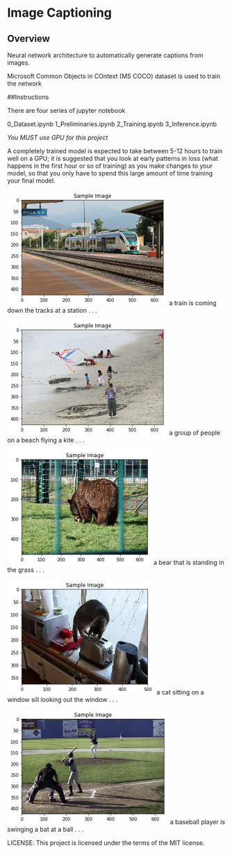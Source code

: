 [//]: # (Image References)

[image1]: ./images/Train_track.png "Image Caption"


[image2]: ./images/beach.png "Image Caption"

[image3]: ./images/bear.png "Image Caption"

[image4]: ./images/cat_window.png "Image Caption"

[image5]: ./images/baseball.png "Image Caption"


# Image Captioning

## Overview

Neural network architecture to automatically generate captions from images.

Microsoft Common Objects in COntext (MS COCO) dataset is used to train the network

##Instructions

There are four series of jupyter notebook

0_Dataset.ipynb
1_Preliminaries.ipynb
2_Training.ipynb
3_Inference.ipynb

*You MUST use GPU for this project*

A completely trained model is expected to take between 5-12 hours to train well on a GPU; it is suggested that you look at early patterns in loss (what happens in the first hour or so of training) as you make changes to your model, so that you only have to spend this large amount of time training your final model.

![Image Caption][image1]
a train is coming down the tracks at a station . . . 


![Image Caption][image2]
a group of people on a beach flying a kite . . .

![Image Caption][image3]
a bear that is standing in the grass . . .

![Image Caption][image4]
a cat sitting on a window sill looking out the window . . .

![Image Caption][image5]
a baseball player is swinging a bat at a ball . . . 


LICENSE: This project is licensed under the terms of the MIT license.
